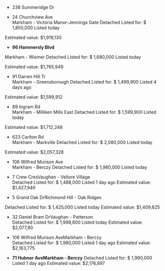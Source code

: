 
- 238 Summeridge Dr

  

- 24 Churchview Ave  
Markham - Victoria Manor-Jennings Gate
Detached
Listed for: $ 1,850,000
Listed today

Estimated value:
$1,919,130



- **96 Hammersly Blvd**
  
Markham - Wismer
Detached
Listed for: $ 1,680,000
Listed today

Estimated value:
$1,765,949



- 91 Darren Hill Tr  
Markham - Greensborough
Detached
Listed for: $ 1,499,900
Listed 4 days ago

Estimated value:
$1,599,912


- 89 Ingram Rd  
Markham - Milliken Mills East
Detached
Listed for: $ 1,599,900
Listed today

Estimated value:
$1,712,248


- 623 Carlton Rd  
Markham - Markville
Detached
Listed for: $ 2,080,000
Listed today

Estimated value:
$2,057,328


- 106 Wilfred Murison Ave  
Markham - Berczy
Detached
Listed for: $ 1,980,000
Listed today


- 7 Crew CresVaughan - Vellore Village  
Detached
Listed for: $ 1,488,000
Listed 1 day ago
Estimated value:
$1,427,949 


- 5 Grand Oak DrRichmond Hill - Oak Ridges
  
Detached
Listed for: $ 1,425,000
Listed today
Estimated value:
$1,409,625


- 32 Daniel Bram DrVaughan - Patterson   
Detached
Listed for: $ 1,998,800
Listed today
Estimated value:
$2,077,90


- 106 Wilfred Murison AveMarkham - Berczy  
Detached
Listed for: $ 1,980,000
Listed 1 day ago
Estimated value:
$2,163,775

-   **71 Hubner AveMarkham - Berczy**
Detached
Listed for: $ 1,990,000
Listed 1 day ago
Estimated value:
$2,176,897 


